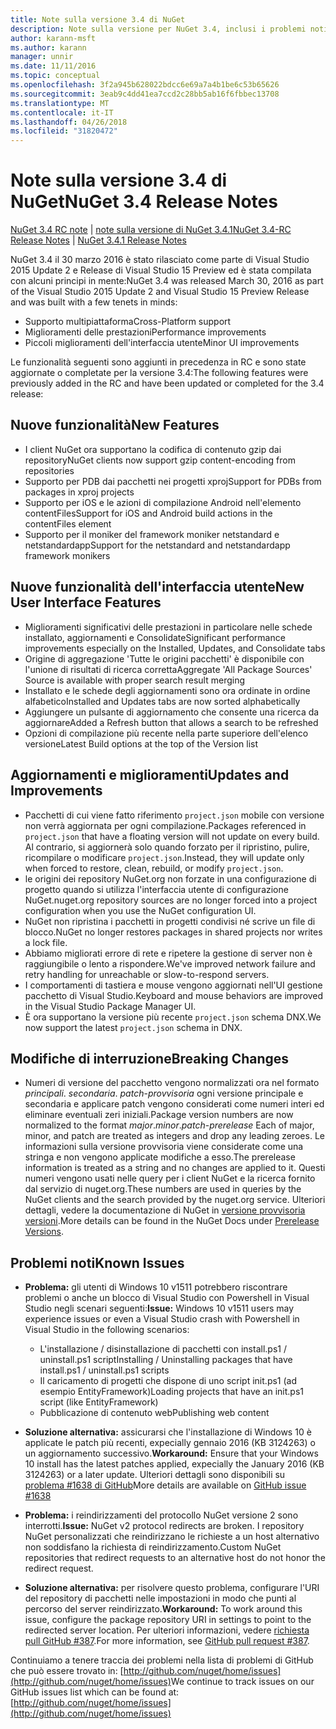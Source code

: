 ```yaml
---
title: Note sulla versione 3.4 di NuGet
description: Note sulla versione per NuGet 3.4, inclusi i problemi noti, correzioni di bug, le funzionalità aggiunte e dcr.
author: karann-msft
ms.author: karann
manager: unnir
ms.date: 11/11/2016
ms.topic: conceptual
ms.openlocfilehash: 3f2a945b628022bdcc6e69a7a4b1be6c53b65626
ms.sourcegitcommit: 3eab9c4dd41ea7ccd2c28bb5ab16f6fbbec13708
ms.translationtype: MT
ms.contentlocale: it-IT
ms.lasthandoff: 04/26/2018
ms.locfileid: "31820472"
---
```

# <a name="nuget-34-release-notes"></a><span data-ttu-id="11e1a-103">Note sulla versione 3.4 di NuGet</span><span class="sxs-lookup"><span data-stu-id="11e1a-103">NuGet 3.4 Release Notes</span></span>

<span data-ttu-id="11e1a-104">[NuGet 3.4 RC note](../release-notes/nuget-3.4-RC.md) | [note sulla versione di NuGet 3.4.1](../release-notes/nuget-3.4.1.md)</span><span class="sxs-lookup"><span data-stu-id="11e1a-104">[NuGet 3.4-RC Release Notes](../release-notes/nuget-3.4-RC.md) | [NuGet 3.4.1 Release Notes](../release-notes/nuget-3.4.1.md)</span></span>

<span data-ttu-id="11e1a-105">NuGet 3.4 il 30 marzo 2016 è stato rilasciato come parte di Visual Studio 2015 Update 2 e Release di Visual Studio 15 Preview ed è stata compilata con alcuni principi in mente:</span><span class="sxs-lookup"><span data-stu-id="11e1a-105">NuGet 3.4 was released March 30, 2016 as part of the Visual Studio 2015 Update 2 and Visual Studio 15 Preview Release and was built with a few tenets in minds:</span></span>

* <span data-ttu-id="11e1a-106">Supporto multipiattaforma</span><span class="sxs-lookup"><span data-stu-id="11e1a-106">Cross-Platform support</span></span>
* <span data-ttu-id="11e1a-107">Miglioramenti delle prestazioni</span><span class="sxs-lookup"><span data-stu-id="11e1a-107">Performance improvements</span></span>
* <span data-ttu-id="11e1a-108">Piccoli miglioramenti dell'interfaccia utente</span><span class="sxs-lookup"><span data-stu-id="11e1a-108">Minor UI improvements</span></span>

<span data-ttu-id="11e1a-109">Le funzionalità seguenti sono aggiunti in precedenza in RC e sono state aggiornate o completate per la versione 3.4:</span><span class="sxs-lookup"><span data-stu-id="11e1a-109">The following features were previously added in the RC and have been updated or completed for the 3.4 release:</span></span>

## <a name="new-features"></a><span data-ttu-id="11e1a-110">Nuove funzionalità</span><span class="sxs-lookup"><span data-stu-id="11e1a-110">New Features</span></span>

* <span data-ttu-id="11e1a-111">I client NuGet ora supportano la codifica di contenuto gzip dai repository</span><span class="sxs-lookup"><span data-stu-id="11e1a-111">NuGet clients now support gzip content-encoding from repositories</span></span>
* <span data-ttu-id="11e1a-112">Supporto per PDB dai pacchetti nei progetti xproj</span><span class="sxs-lookup"><span data-stu-id="11e1a-112">Support for PDBs from packages in xproj projects</span></span>
* <span data-ttu-id="11e1a-113">Supporto per iOS e le azioni di compilazione Android nell'elemento contentFiles</span><span class="sxs-lookup"><span data-stu-id="11e1a-113">Support for iOS and Android build actions in the contentFiles element</span></span>
* <span data-ttu-id="11e1a-114">Supporto per il moniker del framework moniker netstandard e netstandardapp</span><span class="sxs-lookup"><span data-stu-id="11e1a-114">Support for the netstandard and netstandardapp framework monikers</span></span>

## <a name="new-user-interface-features"></a><span data-ttu-id="11e1a-115">Nuove funzionalità dell'interfaccia utente</span><span class="sxs-lookup"><span data-stu-id="11e1a-115">New User Interface Features</span></span>

* <span data-ttu-id="11e1a-116">Miglioramenti significativi delle prestazioni in particolare nelle schede installato, aggiornamenti e Consolidate</span><span class="sxs-lookup"><span data-stu-id="11e1a-116">Significant performance improvements especially on the Installed, Updates, and Consolidate tabs</span></span>
* <span data-ttu-id="11e1a-117">Origine di aggregazione 'Tutte le origini pacchetti' è disponibile con l'unione di risultati di ricerca corretta</span><span class="sxs-lookup"><span data-stu-id="11e1a-117">Aggregate 'All Package Sources' Source is available with proper search result merging</span></span>
* <span data-ttu-id="11e1a-118">Installato e le schede degli aggiornamenti sono ora ordinate in ordine alfabetico</span><span class="sxs-lookup"><span data-stu-id="11e1a-118">Installed and Updates tabs are now sorted alphabetically</span></span>
* <span data-ttu-id="11e1a-119">Aggiungere un pulsante di aggiornamento che consente una ricerca da aggiornare</span><span class="sxs-lookup"><span data-stu-id="11e1a-119">Added a Refresh button that allows a search to be refreshed</span></span>
* <span data-ttu-id="11e1a-120">Opzioni di compilazione più recente nella parte superiore dell'elenco versione</span><span class="sxs-lookup"><span data-stu-id="11e1a-120">Latest Build options at the top of the Version list</span></span>

## <a name="updates-and-improvements"></a><span data-ttu-id="11e1a-121">Aggiornamenti e miglioramenti</span><span class="sxs-lookup"><span data-stu-id="11e1a-121">Updates and Improvements</span></span>

* <span data-ttu-id="11e1a-122">Pacchetti di cui viene fatto riferimento `project.json` mobile con versione non verrà aggiornata per ogni compilazione.</span><span class="sxs-lookup"><span data-stu-id="11e1a-122">Packages referenced in `project.json` that have a floating version will not update on every build.</span></span> <span data-ttu-id="11e1a-123">Al contrario, si aggiornerà solo quando forzato per il ripristino, pulire, ricompilare o modificare `project.json`.</span><span class="sxs-lookup"><span data-stu-id="11e1a-123">Instead, they will update only when forced to restore, clean, rebuild, or modify `project.json`.</span></span>
* <span data-ttu-id="11e1a-124">le origini dei repository NuGet.org non forzate in una configurazione di progetto quando si utilizza l'interfaccia utente di configurazione NuGet.</span><span class="sxs-lookup"><span data-stu-id="11e1a-124">nuget.org repository sources are no longer forced into a project configuration when you use the NuGet configuration UI.</span></span>
* <span data-ttu-id="11e1a-125">NuGet non ripristina i pacchetti in progetti condivisi né scrive un file di blocco.</span><span class="sxs-lookup"><span data-stu-id="11e1a-125">NuGet no longer restores packages in shared projects nor writes a lock file.</span></span>
* <span data-ttu-id="11e1a-126">Abbiamo migliorati errore di rete e ripetere la gestione di server non è raggiungibile o lento a rispondere.</span><span class="sxs-lookup"><span data-stu-id="11e1a-126">We've improved network failure and retry handling for unreachable or slow-to-respond servers.</span></span>
* <span data-ttu-id="11e1a-127">I comportamenti di tastiera e mouse vengono aggiornati nell'UI gestione pacchetto di Visual Studio.</span><span class="sxs-lookup"><span data-stu-id="11e1a-127">Keyboard and mouse behaviors are improved in the Visual Studio Package Manager UI.</span></span>
* <span data-ttu-id="11e1a-128">È ora supportano la versione più recente `project.json` schema DNX.</span><span class="sxs-lookup"><span data-stu-id="11e1a-128">We now support the latest `project.json` schema in DNX.</span></span>

## <a name="breaking-changes"></a><span data-ttu-id="11e1a-129">Modifiche di interruzione</span><span class="sxs-lookup"><span data-stu-id="11e1a-129">Breaking Changes</span></span>

* <span data-ttu-id="11e1a-130">Numeri di versione del pacchetto vengono normalizzati ora nel formato *principali*. *secondaria*. *patch*-*provvisoria* ogni versione principale e secondaria e applicare patch vengono considerati come numeri interi ed eliminare eventuali zeri iniziali.</span><span class="sxs-lookup"><span data-stu-id="11e1a-130">Package version numbers are now normalized to the format *major*.*minor*.*patch*-*prerelease*   Each of major, minor, and patch are treated as integers and drop any leading zeroes.</span></span>  <span data-ttu-id="11e1a-131">Le informazioni sulla versione provvisoria viene considerate come una stringa e non vengono applicate modifiche a esso.</span><span class="sxs-lookup"><span data-stu-id="11e1a-131">The prerelease information is treated as a string and no changes are applied to it.</span></span> <span data-ttu-id="11e1a-132">Questi numeri vengono usati nelle query per i client NuGet e la ricerca fornito dal servizio di nuget.org.</span><span class="sxs-lookup"><span data-stu-id="11e1a-132">These numbers are used in queries by the NuGet clients and the search provided by the nuget.org service.</span></span>  <span data-ttu-id="11e1a-133">Ulteriori dettagli, vedere la documentazione di NuGet in [versione provvisoria versioni](../create-packages/prerelease-packages.md).</span><span class="sxs-lookup"><span data-stu-id="11e1a-133">More details can be found in the NuGet Docs under [Prerelease Versions](../create-packages/prerelease-packages.md).</span></span>

## <a name="known-issues"></a><span data-ttu-id="11e1a-134">Problemi noti</span><span class="sxs-lookup"><span data-stu-id="11e1a-134">Known Issues</span></span>

* <span data-ttu-id="11e1a-135">**Problema:** gli utenti di Windows 10 v1511 potrebbero riscontrare problemi o anche un blocco di Visual Studio con Powershell in Visual Studio negli scenari seguenti:</span><span class="sxs-lookup"><span data-stu-id="11e1a-135">**Issue:** Windows 10 v1511 users may experience issues or even a Visual Studio crash with Powershell in Visual Studio in the following scenarios:</span></span>
    * <span data-ttu-id="11e1a-136">L'installazione / disinstallazione di pacchetti con install.ps1 / uninstall.ps1 script</span><span class="sxs-lookup"><span data-stu-id="11e1a-136">Installing / Uninstalling packages that have install.ps1 / uninstall.ps1 scripts</span></span>
    * <span data-ttu-id="11e1a-137">Il caricamento di progetti che dispone di uno script init.ps1 (ad esempio EntityFramework)</span><span class="sxs-lookup"><span data-stu-id="11e1a-137">Loading projects that have an init.ps1 script (like EntityFramework)</span></span>
    * <span data-ttu-id="11e1a-138">Pubblicazione di contenuto web</span><span class="sxs-lookup"><span data-stu-id="11e1a-138">Publishing web content</span></span>

* <span data-ttu-id="11e1a-139">**Soluzione alternativa:** assicurarsi che l'installazione di Windows 10 è applicate le patch più recenti, expecially gennaio 2016 (KB 3124263) o un aggiornamento successivo.</span><span class="sxs-lookup"><span data-stu-id="11e1a-139">**Workaround:** Ensure that your Windows 10 install has the latest patches applied, expecially the January 2016 (KB 3124263) or a later update.</span></span>  <span data-ttu-id="11e1a-140">Ulteriori dettagli sono disponibili su [problema #1638 di GitHub](http://github.com/nuget/home/issues/1638)</span><span class="sxs-lookup"><span data-stu-id="11e1a-140">More details are available on [GitHub issue #1638](http://github.com/nuget/home/issues/1638)</span></span>

* <span data-ttu-id="11e1a-141">**Problema:** i reindirizzamenti del protocollo NuGet versione 2 sono interrotti.</span><span class="sxs-lookup"><span data-stu-id="11e1a-141">**Issue:** NuGet v2 protocol redirects are broken.</span></span>
<span data-ttu-id="11e1a-142">I repository NuGet personalizzati che reindirizzano le richieste a un host alternativo non soddisfano la richiesta di reindirizzamento.</span><span class="sxs-lookup"><span data-stu-id="11e1a-142">Custom NuGet repositories that redirect requests to an alternative host do not honor the redirect request.</span></span>
* <span data-ttu-id="11e1a-143">**Soluzione alternativa:** per risolvere questo problema, configurare l'URI del repository di pacchetti nelle impostazioni in modo che punti al percorso del server reindirizzato.</span><span class="sxs-lookup"><span data-stu-id="11e1a-143">**Workaround:**  To work around this issue, configure the package repository URI in settings to point to the redirected server location.</span></span>
<span data-ttu-id="11e1a-144">Per ulteriori informazioni, vedere [richiesta pull GitHub #387](https://github.com/NuGet/NuGet.Client/pull/387).</span><span class="sxs-lookup"><span data-stu-id="11e1a-144">For more information, see [GitHub pull request #387](https://github.com/NuGet/NuGet.Client/pull/387).</span></span>

<span data-ttu-id="11e1a-145">Continuiamo a tenere traccia dei problemi nella lista di problemi di GitHub che può essere trovato in: [http://github.com/nuget/home/issues](http://github.com/nuget/home/issues)</span><span class="sxs-lookup"><span data-stu-id="11e1a-145">We continue to track issues on our GitHub issues list which can be found at: [http://github.com/nuget/home/issues](http://github.com/nuget/home/issues)</span></span>
